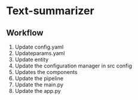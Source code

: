 # Text-summarizer


## Workflow
1. Update config.yaml
2. Updateparams.yaml
3. Update entity
4. Update the configuration manager in src config
5. Updates the components
6. Update the pipeline
7. Update the main.py
8. Update the app.py
 
